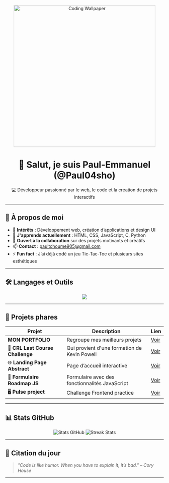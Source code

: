 <!-- Bannière ou GIF -->
<p align="center">
  <img src="https://i.pinimg.com/474x/12/11/32/1211329789c0fdcafbfa1e26b899ef50.jpg" width="450" alt="Coding Wallpaper">
</p>

<h1 align="center">👋 Salut, je suis Paul-Emmanuel (@Paul04sho)</h1>

<p align="center">
  💻 Développeur passionné par le web, le code et la création de projets interactifs
</p>

---

## 🚀 À propos de moi

- 👀 **Intérêts** : Développement web, création d’applications et design UI
- 🌱 **J'apprends actuellement** : HTML, CSS, JavaScript, C, Python
- 🤝 **Ouvert à la collaboration** sur des projets motivants et créatifs
- 📫 **Contact** : [paultchoume905@gmail.com](mailto:paultchoume905@gmail.com)
- ⚡ **Fun fact** : J’ai déjà codé un jeu Tic-Tac-Toe et plusieurs sites esthétiques

---

## 🛠️ Langages et Outils

<p align="center">
  <img src="https://skillicons.dev/icons?i=html,css,js,c,python,git,github,vscode" />
</p>

---

## 📌 Projets phares

| Projet | Description | Lien |
| ------ | ----------- | ---- |
|    **MON PORTFOLIO**| Regroupe mes meilleurs projets | [Voir](https://paul04sho.github.io/My-Website/) |
| 📝 **CRL Last Course Challenge** | Qui provient  d'une formation de Kevin Powell| [Voir](https://paul04sho.github.io/Kevin-Powell-CRL-Course-Last-Challenge/) |
| 🌐 **Landing Page Abstract** | Page d’accueil interactive | [Voir](https://paul04sho.github.io/Frontend-Abstract-Landing-Page/) |
| 💼 **Formulaire Roadmap JS** | Formulaire avec des fonctionnalités JavaScript | [Voir](https://paul04sho.github.io/Formulaire-Roadmap.sh/)
| 🖥️ **Pulse project** | Challenge Frontend practice | [Voir](https://paul04sho.github.io/Pulse-Landing-Page/)

---

## 📊 Stats GitHub

<p align="center">
 <img src="https://github-readme-stats.vercel.app/api?username=Paul04sho&show_icons=true&theme=tokyonight" alt="Stats GitHub" />
 <img src="https://github-readme-streak-stats.herokuapp.com/?user=Paul04sho&theme=tokyonight" alt="Streak Stats" />
</p>

---

## 🌟 Citation du jour

> *"Code is like humor. When you have to explain it, it’s bad." – Cory House*

---
